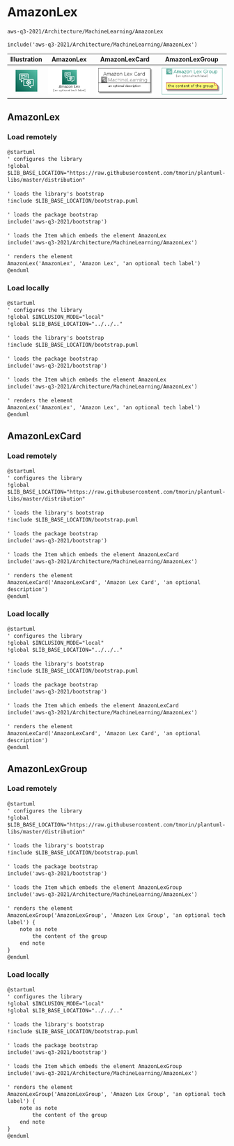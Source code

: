 # AmazonLex


```text
aws-q3-2021/Architecture/MachineLearning/AmazonLex
```

```text
include('aws-q3-2021/Architecture/MachineLearning/AmazonLex')
```



| Illustration | AmazonLex | AmazonLexCard | AmazonLexGroup |
| :---: | :---: | :---: | :---: |
| ![illustration for Illustration](../../../aws-q3-2021/Architecture/MachineLearning/AmazonLex.png) | ![illustration for AmazonLex](../../../aws-q3-2021/Architecture/MachineLearning/AmazonLex.Local.png) | ![illustration for AmazonLexCard](../../../aws-q3-2021/Architecture/MachineLearning/AmazonLexCard.Local.png) | ![illustration for AmazonLexGroup](../../../aws-q3-2021/Architecture/MachineLearning/AmazonLexGroup.Local.png) |




## AmazonLex

### Load remotely
```plantuml
@startuml
' configures the library
!global $LIB_BASE_LOCATION="https://raw.githubusercontent.com/tmorin/plantuml-libs/master/distribution"

' loads the library's bootstrap
!include $LIB_BASE_LOCATION/bootstrap.puml

' loads the package bootstrap
include('aws-q3-2021/bootstrap')

' loads the Item which embeds the element AmazonLex
include('aws-q3-2021/Architecture/MachineLearning/AmazonLex')

' renders the element
AmazonLex('AmazonLex', 'Amazon Lex', 'an optional tech label')
@enduml
```

### Load locally
```plantuml
@startuml
' configures the library
!global $INCLUSION_MODE="local"
!global $LIB_BASE_LOCATION="../../.."

' loads the library's bootstrap
!include $LIB_BASE_LOCATION/bootstrap.puml

' loads the package bootstrap
include('aws-q3-2021/bootstrap')

' loads the Item which embeds the element AmazonLex
include('aws-q3-2021/Architecture/MachineLearning/AmazonLex')

' renders the element
AmazonLex('AmazonLex', 'Amazon Lex', 'an optional tech label')
@enduml
```

## AmazonLexCard

### Load remotely
```plantuml
@startuml
' configures the library
!global $LIB_BASE_LOCATION="https://raw.githubusercontent.com/tmorin/plantuml-libs/master/distribution"

' loads the library's bootstrap
!include $LIB_BASE_LOCATION/bootstrap.puml

' loads the package bootstrap
include('aws-q3-2021/bootstrap')

' loads the Item which embeds the element AmazonLexCard
include('aws-q3-2021/Architecture/MachineLearning/AmazonLex')

' renders the element
AmazonLexCard('AmazonLexCard', 'Amazon Lex Card', 'an optional description')
@enduml
```

### Load locally
```plantuml
@startuml
' configures the library
!global $INCLUSION_MODE="local"
!global $LIB_BASE_LOCATION="../../.."

' loads the library's bootstrap
!include $LIB_BASE_LOCATION/bootstrap.puml

' loads the package bootstrap
include('aws-q3-2021/bootstrap')

' loads the Item which embeds the element AmazonLexCard
include('aws-q3-2021/Architecture/MachineLearning/AmazonLex')

' renders the element
AmazonLexCard('AmazonLexCard', 'Amazon Lex Card', 'an optional description')
@enduml
```

## AmazonLexGroup

### Load remotely
```plantuml
@startuml
' configures the library
!global $LIB_BASE_LOCATION="https://raw.githubusercontent.com/tmorin/plantuml-libs/master/distribution"

' loads the library's bootstrap
!include $LIB_BASE_LOCATION/bootstrap.puml

' loads the package bootstrap
include('aws-q3-2021/bootstrap')

' loads the Item which embeds the element AmazonLexGroup
include('aws-q3-2021/Architecture/MachineLearning/AmazonLex')

' renders the element
AmazonLexGroup('AmazonLexGroup', 'Amazon Lex Group', 'an optional tech label') {
    note as note
        the content of the group
    end note
}
@enduml
```

### Load locally
```plantuml
@startuml
' configures the library
!global $INCLUSION_MODE="local"
!global $LIB_BASE_LOCATION="../../.."

' loads the library's bootstrap
!include $LIB_BASE_LOCATION/bootstrap.puml

' loads the package bootstrap
include('aws-q3-2021/bootstrap')

' loads the Item which embeds the element AmazonLexGroup
include('aws-q3-2021/Architecture/MachineLearning/AmazonLex')

' renders the element
AmazonLexGroup('AmazonLexGroup', 'Amazon Lex Group', 'an optional tech label') {
    note as note
        the content of the group
    end note
}
@enduml
```

